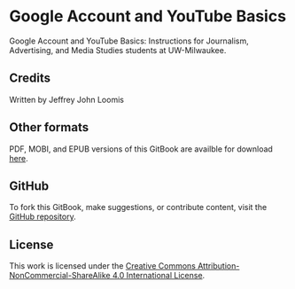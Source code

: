 # Google Account and YouTube Basics

Google Account and YouTube Basics: Instructions for Journalism, Advertising, and Media Studies students at UW-Milwaukee.

## Credits

Written by Jeffrey John Loomis

## Other formats

PDF, MOBI, and EPUB versions of this GitBook are availble for download [here](https://www.gitbook.com/book/jjloomis/youtube-account-basics/details).

## GitHub

To fork this GitBook, make suggestions, or contribute content, visit the [GitHub repository](https://github.com/jjloomis/google-and-youtube-basics).

## License

This work is licensed under the [Creative Commons Attribution-NonCommercial-ShareAlike 4.0 International License](https://creativecommons.org/licenses/by-nc-sa/4.0/).

